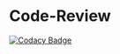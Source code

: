 # Code-Review
[![Codacy Badge](https://api.codacy.com/project/badge/Grade/8023ca091ec549aeb57977cdb8cc1879)](https://app.codacy.com/app/IkeyBenz/Code-Review?utm_source=github.com&utm_medium=referral&utm_content=IkeyBenz/Code-Review&utm_campaign=Badge_Grade_Dashboard)